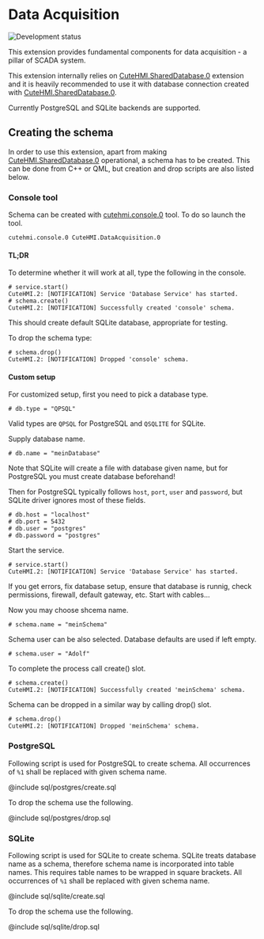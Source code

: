 # Data Acquisition

![Development status](doc/status-alpha.svg)

This extension provides fundamental components for data acquisition - a pillar of SCADA system.

This extension internally relies on [CuteHMI.SharedDatabase.0](../SharedDatabase.0/) extension and it is heavily recommended to use
it with database connection created with [CuteHMI.SharedDatabase.0](../SharedDatabase.0/).

Currently PostgreSQL and SQLite backends are supported.

## Creating the schema

In order to use this extension, apart from making [CuteHMI.SharedDatabase.0](../SharedDatabase.0/) operational, a schema has to be
created. This can be done from C++ or QML, but creation and drop scripts are also listed below.

### Console tool

Schema can be created with [cutehmi.console.0](../../../tools/cutehmi.console.0/) tool. To do so launch the tool.
```
cutehmi.console.0 CuteHMI.DataAcquisition.0
```

#### TL;DR

To determine whether it will work at all, type the following in the console.
```
# service.start()
CuteHMI.2: [NOTIFICATION] Service 'Database Service' has started.
# schema.create()
CuteHMI.2: [NOTIFICATION] Successfully created 'console' schema.
```
This should create default SQLite database, appropriate for testing.

To drop the schema type:
```
# schema.drop()
CuteHMI.2: [NOTIFICATION] Dropped 'console' schema.
```

#### Custom setup

For customized setup, first you need to pick a database type.
```
# db.type = "QPSQL"
```
Valid types are `QPSQL` for PostgreSQL and `QSQLITE` for SQLite.

Supply database name.
```
# db.name = "meinDatabase"
```
Note that SQLite will create a file with database given name, but for PostgreSQL you must create database beforehand!

Then for PostgreSQL typically follows `host`, `port`, `user` and `password`, but SQLite driver ignores most of these fields.
```
# db.host = "localhost"
# db.port = 5432
# db.user = "postgres"
# db.password = "postgres"
```

Start the service.
```
# service.start()
CuteHMI.2: [NOTIFICATION] Service 'Database Service' has started.
```
If you get errors, fix database setup, ensure that database is runnig, check permissions, firewall, default gateway, etc. Start
with cables...

Now you may choose shcema name.
```
# schema.name = "meinSchema"
```

Schema user can be also selected. Database defaults are used if left empty.
```
# schema.user = "Adolf"
```

To complete the process call create() slot.
```
# schema.create()
CuteHMI.2: [NOTIFICATION] Successfully created 'meinSchema' schema.
```

Schema can be dropped in a similar way by calling drop() slot.
```
# schema.drop()
CuteHMI.2: [NOTIFICATION] Dropped 'meinSchema' schema.
```

### PostgreSQL

Following script is used for PostgreSQL to create schema. All occurrences of `%1` shall be replaced with given schema name.

@include sql/postgres/create.sql

To drop the schema use the following.

@include sql/postgres/drop.sql

### SQLite

Following script is used for SQLite to create schema. SQLite treats database name as a schema, therefore schema name is incorporated
into table names. This requires table names to be wrapped in square brackets. All occurrences of `%1` shall be replaced with given
schema name.

@include sql/sqlite/create.sql

To drop the schema use the following.

@include sql/sqlite/drop.sql
